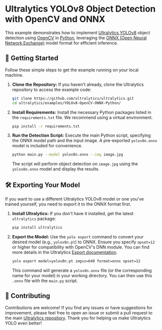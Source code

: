 # Ultralytics YOLOv8 Object Detection with OpenCV and ONNX

This example demonstrates how to implement [Ultralytics YOLOv8](https://docs.ultralytics.com/models/yolov8/) object detection using [OpenCV](https://opencv.org/) in [Python](https://www.python.org/), leveraging the [ONNX (Open Neural Network Exchange)](https://onnx.ai/) model format for efficient inference.

## 🚀 Getting Started

Follow these simple steps to get the example running on your local machine.

1.  **Clone the Repository:**
    If you haven't already, clone the Ultralytics repository to access the example code:

    ```bash
    git clone https://github.com/ultralytics/ultralytics.git
    cd ultralytics/examples/YOLOv8-OpenCV-ONNX-Python/
    ```

2.  **Install Requirements:**
    Install the necessary Python packages listed in the `requirements.txt` file. We recommend using a virtual environment.

    ```bash
    pip install -r requirements.txt
    ```

3.  **Run the Detection Script:**
    Execute the main Python script, specifying the ONNX model path and the input image. A pre-exported `yolov8n.onnx` model is included for convenience.
    ```bash
    python main.py --model yolov8n.onnx --img image.jpg
    ```
    The script will perform object detection on `image.jpg` using the `yolov8n.onnx` model and display the results.

## 🛠️ Exporting Your Model

If you want to use a different Ultralytics YOLOv8 model or one you've trained yourself, you need to export it to the ONNX format first.

1.  **Install Ultralytics:**
    If you don't have it installed, get the latest `ultralytics` package:

    ```bash
    pip install ultralytics
    ```

2.  **Export the Model:**
    Use the `yolo export` command to convert your desired model (e.g., `yolov8n.pt`) to ONNX. Ensure you specify `opset=12` or higher for compatibility with OpenCV's DNN module. You can find more details in the Ultralytics [Export documentation](https://docs.ultralytics.com/modes/export/).
    ```bash
    yolo export model=yolov8n.pt imgsz=640 format=onnx opset=12
    ```
    This command will generate a `yolov8n.onnx` file (or the corresponding name for your model) in your working directory. You can then use this `.onnx` file with the `main.py` script.

## 🤝 Contributing

Contributions are welcome! If you find any issues or have suggestions for improvement, please feel free to open an issue or submit a pull request to the main [Ultralytics repository](https://github.com/ultralytics/ultralytics). Thank you for helping us make Ultralytics YOLO even better!
